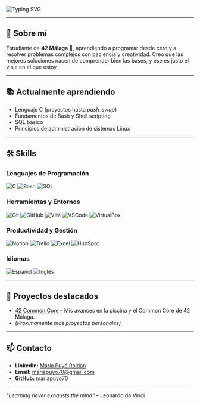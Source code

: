 <!-- Banner animado -->
![Typing SVG](https://readme-typing-svg.herokuapp.com?font=Fira+Code&size=28&pause=500&color=F7F7F7&background=000000&center=true&vCenter=true&width=800&lines=Hi%2C+I'm+Mar%C3%ADa+Puy%C3%B3+Rold%C3%A1n!;42+Madrid+Student+%F0%9F%9A%80;Learning+to+build+things+from+scratch+%F0%9F%92%BB)

---

## 👋 Sobre mí
Estudiante de **42 Málaga** 🚀, aprendiendo a programar desde cero y a resolver problemas complejos con paciencia y creatividad.
Creo que las mejores soluciones nacen de comprender bien las bases, y ese es justo el viaje en el que estoy

---

## 📚 Actualmente aprendiendo
- Lenguaje C (proyectos hasta *push_swap*)
- Fundamentos de Bash y Shell scripting
- SQL básico
- Principios de administración de sistemas Linux

---

## 🛠️ Skills

### Lenguajes de Programación
![C](https://img.shields.io/badge/C-Intermedio-blue)
![Bash](https://img.shields.io/badge/Bash-Básico-yellow)
![SQL](https://img.shields.io/badge/SQL-Básico-lightgrey)

### Herramientas y Entornos
![Git](https://img.shields.io/badge/Git-Básico-orange)
![GitHub](https://img.shields.io/badge/GitHub-Básico-lightgrey)
![VIM](https://img.shields.io/badge/VIM-Básico-green)
![VSCode](https://img.shields.io/badge/VSCode-Básico-blue)
![VirtualBox](https://img.shields.io/badge/VirtualBox-Básico-lightgrey)

### Productividad y Gestión
![Notion](https://img.shields.io/badge/Notion-Avanzado-black)
![Trello](https://img.shields.io/badge/Trello-Básico-blue)
![Excel](https://img.shields.io/badge/Excel-Intermedio-green)
![HubSpot](https://img.shields.io/badge/HubSpot-Intermedio-orange)

### Idiomas
![Español](https://img.shields.io/badge/Español-Nativo-red)
![Inglés](https://img.shields.io/badge/Inglés-C1-blue)

---

## 📌 Proyectos destacados
- [42 Common Core](https://github.com/mariapuyo70/42-Common-Core) – Mis avances en la piscina y el Common Core de 42 Málaga.  
- *(Próximamente más proyectos personales)*

---

## 📫 Contacto
- **LinkedIn:** [María Puyó Roldán](https://www.linkedin.com/in/maria-puyo-roldan)  
- **Email:** mariapuyo70@gmail.com  
- **GitHub:** [mariapuyo70](https://github.com/mariapuyo70)

---

*"Learning never exhausts the mind"* – Leonardo da Vinci
